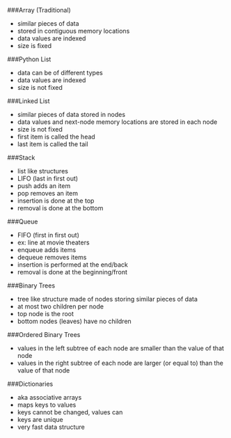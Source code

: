 ###Array (Traditional)

- similar pieces of data
- stored in contiguous memory locations
- data values are indexed
- size is fixed

###Python List

- data can be of different types
- data values are indexed
- size is not fixed

###Linked List

- similar pieces of data stored in nodes
- data values and next-node memory locations are stored in each node
- size is not fixed
- first item is called the head
- last item is called the tail

###Stack

- list like structures
- LIFO (last in first out)
- push adds an item
- pop removes an item
- insertion is done at the top
- removal is done at the bottom



###Queue
- FIFO (first in first out)
- ex: line at movie theaters
- enqueue adds items
- dequeue removes items
- insertion is performed at the end/back
- removal is done at the beginning/front

###Binary Trees
- tree like structure made of nodes storing similar pieces of data
- at most two children per node
- top node is the root
- bottom nodes (leaves) have no children

###Ordered Binary Trees
- values in the left subtree of each node are smaller than the value of that node
- values in the right subtree of each node are larger (or equal to) than the value of that node

###Dictionaries

- aka associative arrays
- maps keys to values
- keys cannot be changed, values can
- keys are unique
- very fast data structure